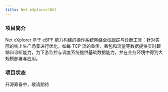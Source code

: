 ```yaml
---
title: Net eXplorer(NX)
---
```


### 项目简介

Net eXplorer 基于 eBPF 能力构建的操作系统网络全栈跟踪与诊断工具：针对实际的线上生产场景进行优化，如每 TCP 流的重传、丢包和流量等数据提供实时跟踪和诊断能力，为下游监控与调度系统提供基础数据能力，并在业务环境中得到大规模部署与应用。

### 项目状态

开源筹备中，敬请期待

